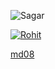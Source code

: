<!-- Image -->


<!-- Online image not supported , only static-->
<!-- ![Nature](https://www.istockphoto.com/photo/small-house-and-rice-terraces-field-at-pabongpaing-village-rice-terraces-mae-jam-gm1054269786-281695219?utm_source=pixabay&utm_medium=affiliate&utm_campaign=SRP_image_sponsored&utm_content=https%3A%2F%2Fpixabay.com%2Fimages%2Fsearch%2Flandscape%2F&utm_term=landscape) -->



![Sagar](/Markdown/static1jpg "Static image")


<!-- Link to other  -->
[![Rohit](/Markdown/static2.jpg "Static image")](www.google.com)


<!-- File linking -->
[md08](/Markdown/md08.md)

